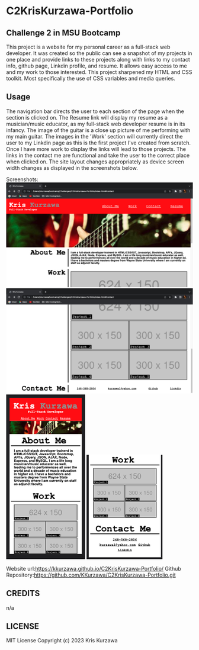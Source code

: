 # C2KrisKurzawa-Portfolio

## Challenge 2 in MSU Bootcamp

This project is a website for my personal career as a full-stack web developer. It was created so the public can see a snapshot of my projects in one place and provide links to these projects along with links to my contact info, github page, Linkdin profile, and resume. It allows easy access to me and my work to those interested. This project sharpened my HTML and CSS toolkit. Most specifically the use of CSS variables and media queries.

## Usage

The navigation bar directs the user to each section of the page when the section is clicked on. The Resume link will display my resume as a musician/music educator, as my full-stack web developer resume is in its infancy. The image of the guitar is a close up picture of me performing with my main guitar. The images in the 'Work' section will currently direct the user to my Linkdin page as this is the first project I've created from scratch. Once I have more work to display the links will lead to those projects. The links in the contact me are functional and take the user to the correct place when clicked on. The site layout changes appropriately as device screen width changes as displayed in the screenshots below.

Screenshots:
![Laptop top](./assets/images/Laptop_top.png)
![Laptop top](./assets/images/Laptop_bottom.png)
![Laptop top](./assets/images/Mobile_top.png)
![Laptop top](./assets/images/Mobile_bottom.png)

Website url:https://kkurzawa.github.io/C2KrisKurzawa-Portfolio/
Github Repository:https://github.com/KKurzawa/C2KrisKurzawa-Portfolio.git

## CREDITS

n/a

## LICENSE

MIT License
Copyright (c) 2023 Kris Kurzawa
